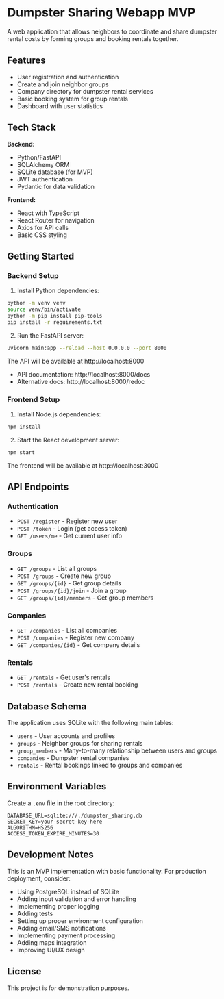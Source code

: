 # Dumpster Sharing Webapp MVP

A web application that allows neighbors to coordinate and share dumpster rental costs by forming groups and booking rentals together.

## Features

- User registration and authentication
- Create and join neighbor groups
- Company directory for dumpster rental services
- Basic booking system for group rentals
- Dashboard with user statistics

## Tech Stack

**Backend:**
- Python/FastAPI
- SQLAlchemy ORM
- SQLite database (for MVP)
- JWT authentication
- Pydantic for data validation

**Frontend:**
- React with TypeScript
- React Router for navigation
- Axios for API calls
- Basic CSS styling

## Getting Started

### Backend Setup



1. Install Python dependencies:
```bash
python -m venv venv
source venv/bin/activate 
python -m pip install pip-tools
pip install -r requirements.txt
```

2. Run the FastAPI server:
```bash
uvicorn main:app --reload --host 0.0.0.0 --port 8000
```

The API will be available at http://localhost:8000
- API documentation: http://localhost:8000/docs
- Alternative docs: http://localhost:8000/redoc

### Frontend Setup

1. Install Node.js dependencies:
```bash
npm install
```

2. Start the React development server:
```bash
npm start
```

The frontend will be available at http://localhost:3000

## API Endpoints

### Authentication
- `POST /register` - Register new user
- `POST /token` - Login (get access token)
- `GET /users/me` - Get current user info

### Groups
- `GET /groups` - List all groups
- `POST /groups` - Create new group
- `GET /groups/{id}` - Get group details
- `POST /groups/{id}/join` - Join a group
- `GET /groups/{id}/members` - Get group members

### Companies
- `GET /companies` - List all companies
- `POST /companies` - Register new company
- `GET /companies/{id}` - Get company details

### Rentals
- `GET /rentals` - Get user's rentals
- `POST /rentals` - Create new rental booking

## Database Schema

The application uses SQLite with the following main tables:
- `users` - User accounts and profiles
- `groups` - Neighbor groups for sharing rentals
- `group_members` - Many-to-many relationship between users and groups
- `companies` - Dumpster rental companies
- `rentals` - Rental bookings linked to groups and companies

## Environment Variables

Create a `.env` file in the root directory:
```
DATABASE_URL=sqlite:///./dumpster_sharing.db
SECRET_KEY=your-secret-key-here
ALGORITHM=HS256
ACCESS_TOKEN_EXPIRE_MINUTES=30
```

## Development Notes

This is an MVP implementation with basic functionality. For production deployment, consider:

- Using PostgreSQL instead of SQLite
- Adding input validation and error handling
- Implementing proper logging
- Adding tests
- Setting up proper environment configuration
- Adding email/SMS notifications
- Implementing payment processing
- Adding maps integration
- Improving UI/UX design

## License

This project is for demonstration purposes.